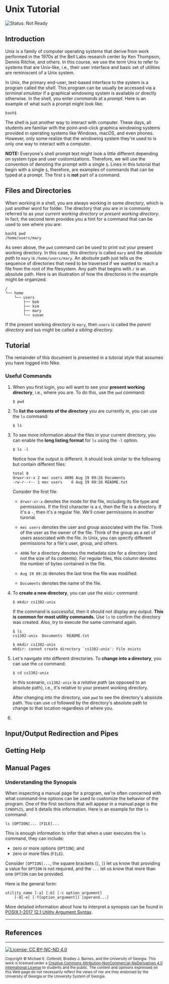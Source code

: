 # Unix Tutorial

![Status: Not Ready](https://img.shields.io/badge/Status-Not%20Ready-red.svg)

## Introduction

Unix is a family of computer operating systems that derive from work performed
in the 1970s at the Bell Labs research center by Ken Thompson, Dennis Ritchie, 
and others. In this course, we use the term Unix to refer to systems that are
Unix-like, i.e., their user interface and basic set of utilities are 
reminiscent of a Unix system. 

In Unix, the primary end-user, text-based interface to the system is a program 
called the _shell_. This program can be usually be accessed via a 
_terminal emulator_ if a graphical windowing system is available or directly
otherwise. In the shell, you enter _commands_ at a _prompt_. Here is an
example of what such a prompt might look like:

```
bash$
```

The shell is just another way to interact with computer. These days, all
students are familiar with the point-and-click graphica windowing systems
provided in operating systems like Windows, macOS, and even phones.
However, only some realize that the windowing system they're used to is
only one way to interact with a computer. 

**NOTE:** Everyone's shell prompt text might look a little different depending
on system type and user customizations. Therefore, we will use the convention 
of denoting the prompt with a single `$`. Lines in this tutorial that begin with 
a single `$`, therefore, are examples of commands that can be typed at a
prompt. The first `$` is **not** part of a command.

## Files and Directories

When working in a shell, you are always working in some _directory_, which
is just another word for folder. The directory that you are in is commonly
referred to as your _current working directory_ or _present working directory_.
In fact, the second term provides you a hint for a command that can be used
to see where you are:

```
bash$ pwd
/home/users/mary
```

As seen above, the `pwd` command can be used to print out your present
working directory. In this case, this directory is called `mary` and
the _absolute path_ to `mary` is `/home/users/mary`. An abolsute path
just tells us the sequence of directories that need to be traversed
if we wanted to reach a file from the root of the filesystem. Any path
that begins with `/` is an absolute path. Here is an illustration of 
how the directories in the example might be organized:

```
/
└── home
    └── users
        ├── bob
        ├── kim
        ├── mary
        └── susan
```

If the present working directory is `mary`, then `users` is called
the _parent directory_ and `bob` might be called a _sibling directory_.

## Tutorial

The remainder of this document is presented in a tutorial style that
assumes you have logged into Nike.

### Useful Commands

1. When you first login, you will want to see your **present working directory**,
   i.e., where you are. To do this, use the `pwd` command:
   
   ```
   $ pwd
   ```
   
1. To **list the contents of the directory** you are currently in, you can
   use the `ls` command:
   
   ```
   $ ls
   ```
   
1. To see more information about the files in your current directory, you
   can enable the **long listing format** for `ls` using the `-l` option.
   
   ```
   $ ls -l
   ```
   
   Notice how the output is different. It should look similar to the
   following but contain different files:
   
   ```
   total 8
   drwxr-xr-x 2 mec users 4096 Aug 19 09:26 Documents
   -rw-r--r-- 1 mec users    6 Aug 19 09:26 README.txt
   ```
   
   Consider the first file:
   
   * `drwxr-xr-x` denotes the mode for the file, including
     its file type and permissions. If the first character
     is a `d`, then the file is a directory. If it's a `-`,
     then it's a regular file. We'll cover permissions in
     another turorial.
   
   * `mec users` denotes the user and group associated with
     the file. Think of the user as the owner of the file.
     Think of the group as a set of users associated with
     the file. In Unix, you can specify different permissions
     for a file's user, group, and others.
    
   * `4096` for a directory denotes the metadata size
     for a directory (and not the size of its contents). 
     For regular files, this column denotes the number
     of bytes contained in the file. 
     
   * `Aug 19 09:26` denotes the last time the file was
     modified. 
     
   * `Documents` denotes the name of the file.

1. To **create a new directory**, you can use the `mkdir` 
   command:
   
   ```
   $ mkdir cs1302-unix
   ```
   
   If the command is successful, then it should not display
   any output. **This is common for most utility commands.**
   Use `ls` to confirm the directory was created. Also,
   try to execute the same command again.
   
   ```
   $ ls
   cs1302-unix  Documents  README.txt
   ```
   
   ```
   $ mkdir cs1302-unix
   mkdir: cannot create directory `cs1302-unix': File exists
   ```
   
1. Let's navigate into different directories. To 
   **change into a directory**, you can use the `cd` command:
   
   ```
   $ cd cs1302-unix
   ```
   
   In this scenario, `cs1302-unix` is a _relative path_ (as opposed
   to an absolute path), i.e., it's relative to your present working
   directory. 
   
   After changing into the directory, use `pwd` to see the
   directory's absolute path. You can use `cd` followed by the
   directory's absolute path to change to that location regardless
   of where you.   
   
1. 
   
   
## Input/Output Redirection and Pipes

## Getting Help

## Manual Pages

### Understanding the Synopsis

When inspecting a manual page for a program, we're often concerned with what command-line
options can be used to customize the behavior of the program. One of the first sections
that will appear in a manual page is the `SYNOPSIS`, and it details this information.
Here is an example for the `ls` command:

```
ls [OPTION]... [FILE]...
```

This is enough information to infer that when a user executes the `ls` command, they 
can include:
* zero or more options (`OPTION`); and
* zero or more files (`FILE`).

Consider `[OPTION]...`, the square brackets (`[`, `]`) let us know that providing
a value for `OPTION` is not required, and the `...` let us know that more than
one `OPTION` can be provided.

Here is the general form:

```
utility_name [-a] [-b] [-c option_argument]
    [-d|-e] [-f[option_argument]] [operand...]
```

More detailed information about how to interpret a synopsis can be found in
[POSIX.1-2017 12.1 Utility Argument Syntax](https://pubs.opengroup.org/onlinepubs/9699919799/basedefs/V1_chap12.html#tag_12_01).

<hr/>

## References

<hr/>

[![License: CC BY-NC-ND 4.0](https://img.shields.io/badge/License-CC%20BY--NC--ND%204.0-lightgrey.svg)](http://creativecommons.org/licenses/by-nc-nd/4.0/)

<small>
Copyright &copy; Michael E. Cotterell, Bradley J. Barnes, and the University of Georgia.
This work is licensed under a <a rel="license" href="http://creativecommons.org/licenses/by-nc-nd/4.0/">Creative Commons Attribution-NonCommercial-NoDerivatives 4.0 International License</a> to students and the public.
The content and opinions expressed on this Web page do not necessarily reflect the views of nor are they endorsed by the University of Georgia or the University System of Georgia.
</small>
